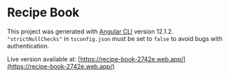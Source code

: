 # Recipe Book

This project was generated with [Angular CLI](https://github.com/angular/angular-cli) version 12.1.2.
`"strictNullChecks"` in `tsconfig.json` must be set to `false` to avoid bugs with authentication.

Live version available at: [https://recipe-book-2742e.web.app/](https://recipe-book-2742e.web.app/)
